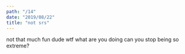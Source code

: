 ```yaml
---
path: "/14"
date: "2019/08/22"
title: "not srs"
---
```


not that much fun dude wtf what are you doing can you stop being so extreme?
